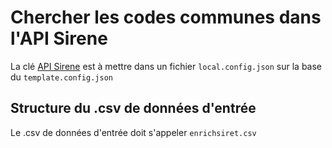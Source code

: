 # Chercher les codes communes dans l'API Sirene

La clé [API Sirene](https://api.insee.fr/catalogue/site/themes/wso2/subthemes/insee/pages/item-info.jag?name=Sirene&version=V3&provider=insee) est à mettre dans un fichier `local.config.json` sur la base du `template.config.json`

## Structure du .csv de données d'entrée

Le .csv de données d'entrée doit s'appeler `enrichsiret.csv`
